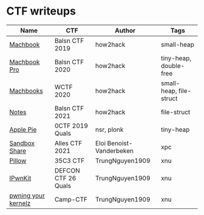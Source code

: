 # CTF writeups
| Name                                                                                                            | CTF                 | Author                   | Tags                    |
|-----------------------------------------------------------------------------------------------------------------|---------------------|--------------------------|-------------------------|
| [Machbook](https://github.com/how2hack/my-ctf-challenges/tree/master/2019/balsnctf-2019/machbook)               | Balsn CTF 2019      | how2hack                 | small-heap              |
| [Machbook Pro](https://github.com/how2hack/my-ctf-challenges/tree/master/2020/balsnctf-2020/machbookpro)        | Balsn CTF 2020      | how2hack                 | tiny-heap, double-free  |
| [Machbooks](https://github.com/how2hack/my-ctf-challenges/tree/master/2020/wctf-2020/machbooks)                 | WCTF 2020           | how2hack                 | small-heap, file-struct |
| [Notes](https://github.com/how2hack/my-ctf-challenges/tree/master/2021/balsnctf-2021/NoteEdit)                  | Balsn CTF 2021      | how2hack                 | file-struct             |
| [Apple Pie](https://www.tasteless.eu/post/2019/04/0ctf_quals_applepie/)                                         | 0CTF 2019 Quals     | nsr, plonk               | tiny-heap               |
| [Sandbox Share](https://www.synacktiv.com/en/publications/macos-xpc-exploitation-sandbox-share-case-study.html) | Alles CTF 2021      | Eloi Benoist-Vanderbeken | xpc                     |
| [Pillow](https://github.com/TrungNguyen1909/writeups/blob/master/35c3/pillow/index.md)                          | 35C3 CTF            | TrungNguyen1909          | xnu                     |
| [IPwnKit](https://github.com/TrungNguyen1909/writeups/blob/master/DEFCON26-Qual/iPwnKit/index.md)               | DEFCON CTF 26 Quals | TrungNguyen1909          | xnu                     |
| [pwning your kernelz](https://github.com/TrungNguyen1909/writeups/blob/master/CampCTF/PwningKernelz/index.md)   | Camp-CTF            | TrungNguyen1909          | xnu                     |
